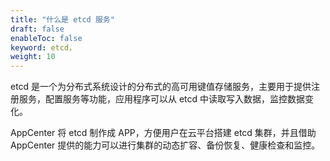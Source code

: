 ```yaml
---
title: "什么是 etcd 服务"
draft: false
enableToc: false
keyword: etcd，
weight: 10
---
```


etcd 是一个为分布式系统设计的分布式的高可用键值存储服务，主要用于提供注册服务，配置服务等功能，应用程序可以从 etcd 中读取写入数据，监控数据变化。

 AppCenter 将 etcd 制作成 APP，方便用户在云平台搭建 etcd 集群，并且借助 AppCenter 提供的能力可以进行集群的动态扩容、备份恢复、健康检查和监控。



